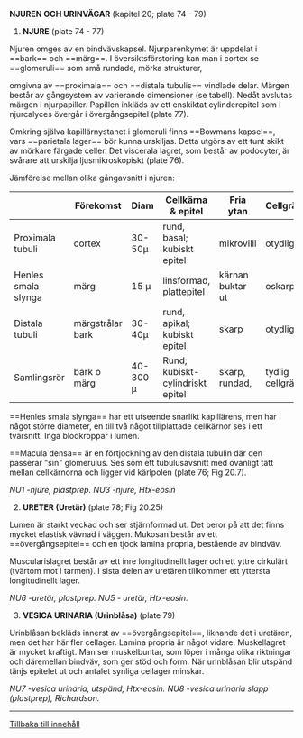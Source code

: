 
<span id="_Toc112582159" class="anchor"></span>**NJUREN OCH URINVÄGAR** (kapitel 20; plate 74 - 79)

1.  **NJURE** (plate 74 - 77)

Njuren omges av en bindvävskapsel. Njurparenkymet är uppdelat i ==bark== och ==märg==. I översiktsförstoring kan man i cortex se ==glomeruli== som små rundade, mörka strukturer,

omgivna av ==proximala== och ==distala tubulis== vindlade delar. Märgen består av gångsystem av varierande dimensioner (se tabell). Nedåt avslutas märgen i njurpapiller. Papillen inkläds av ett enskiktat cylinderepitel som i njurcalyces övergår i övergångsepitel (plate 77).

Omkring själva kapillärnystanet i glomeruli finns ==Bowmans kapsel==, vars ==parietala lager== bör kunna urskiljas. Detta utgörs av ett tunt skikt av mörkare färgade celler. Det viscerala lagret, som består av podocyter, är svårare att urskilja ljusmikroskopiskt (plate 76).

Jämförelse mellan olika gångavsnitt i njuren:

|  | **Förekomst** | **Diam** | **Cellkärna & epitel** | **Fria ytan** | **Cellgräns** |
|----|----|----|----|----|----|
| Proximala tubuli | cortex | 30-50µ | rund, basal; kubiskt epitel | mikrovilli | otydlig |
| Henles smala slynga | märg | 15 µ | linsformad, plattepitel | kärnan buktar ut | oskarp |
| Distala tubuli | märgstrålar bark | 30-40µ | rund, apikal; kubiskt epitel | skarp | otydlig |
| Samlingsrör | bark o märg | 40-300 µ | Rund; kubiskt- cylindriskt epitel | skarp, rundad, | tydlig cellgräns |

==Henles smala slynga== har ett utseende snarlikt kapillärens, men har något större diameter, en till två något tillplattade cellkärnor ses i ett tvärsnitt. Inga blodkroppar i lumen.

==Macula densa== är en förtjockning av den distala tubulin där den passerar "sin" glomerulus. Ses som ett tubulusavsnitt med ovanligt tätt mellan cellkärnorna och ligger vid kärlpolen (plate 76; Fig 20.7).

*NU1 -njure, plastprep. NU3 -njure, Htx-eosin*

2.  **URETER (Uretär)** (plate 78; Fig 20.25)

Lumen är starkt veckad och ser stjärnformad ut. Det beror på att det finns mycket elastisk vävnad i väggen. Mukosan består av ett ==övergångsepitel== och en tjock lamina propria, bestående av bindväv.

Muscularislagret består av ett inre longitudinellt lager och ett yttre cirkulärt (tvärtom mot i tarmen). I sista delen av uretären tillkommer ett yttersta longitudinellt lager.

*NU6 -uretär, plastprep. NU5 - uretär, Htx-eosin.*

3.  **VESICA URINARIA (Urinblåsa)** (plate 79)

Urinblåsan bekläds innerst av ==övergångsepitel==, liknande det i uretären, men det har här fler cellager. Lamina propria är något vidare. Muskellagret är mycket kraftigt. Man ser muskelbuntar, som löper i många olika riktningar och däremellan bindväv, som ger stöd och form. När urinblåsan blir utspänd tänjs epitelet ut och antalet synliga cellager minskar.

*NU7 -vesica urinaria, utspänd, Htx-eosin. NU8 -vesica urinaria slapp (plastprep), Richardson.*

------------------------------------------------------------------------

[Tillbaka till innehåll](DEMOkompedium%20T1%20.html)
